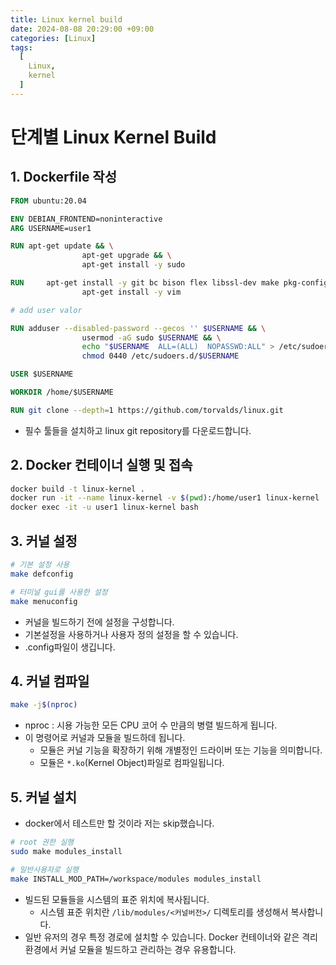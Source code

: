 ```yaml
---
title: Linux kernel build
date: 2024-08-08 20:29:00 +09:00
categories: [Linux]
tags:
  [
    Linux,
    kernel
  ]
---
```



# 단계별 Linux Kernel Build

## 1. Dockerfile 작성

```Dockerfile
FROM ubuntu:20.04

ENV DEBIAN_FRONTEND=noninteractive
ARG USERNAME=user1

RUN apt-get update && \
                apt-get upgrade && \
                apt-get install -y sudo

RUN     apt-get install -y git bc bison flex libssl-dev make pkg-config ncurses && \
                apt-get install -y vim

# add user valor

RUN adduser --disabled-password --gecos '' $USERNAME && \
                usermod -aG sudo $USERNAME && \
                echo "$USERNAME  ALL=(ALL)  NOPASSWD:ALL" > /etc/sudoers.d/$USERNAME && \
                chmod 0440 /etc/sudoers.d/$USERNAME

USER $USERNAME

WORKDIR /home/$USERNAME

RUN git clone --depth=1 https://github.com/torvalds/linux.git
```
- 필수 툴들을 설치하고 linux git repository를 다운로드합니다.

## 2. Docker 컨테이너 실행 및 접속

```bash
docker build -t linux-kernel .
docker run -it --name linux-kernel -v $(pwd):/home/user1 linux-kernel
docker exec -it -u user1 linux-kernel bash
```

## 3. 커널 설정

```bash
# 기본 설정 사용
make defconfig

# 터미널 gui를 사용한 설정
make menuconfig
```

- 커널을 빌드하기 전에 설정을 구성합니다.
- 기본설정을 사용하거나 사용자 정의 설정을 할 수 있습니다.
- .config파일이 생깁니다.


## 4. 커널 컴파일

```bash
make -j$(nproc)
```

- nproc : 시용 가능한 모든 CPU 코어 수 만큼의 병렬 빌드하게 됩니다.
- 이 명령어로 커널과 모듈을 빌드하데 됩니다.
  - 모듈은 커널 기능을 확장하기 위해 개별정인 드라이버 또는 기능을 의미합니다.
  - 모듈은 `*.ko`(Kernel Object)파일로 컴파일됩니다.

## 5. 커널 설치
- docker에서 테스트만 할 것이라 저는 skip했습니다.

```bash
# root 권한 실행
sudo make modules_install

# 일반사용자로 실행
make INSTALL_MOD_PATH=/workspace/modules modules_install
```

- 빌드된 모듈들을 시스템의 표준 위치에 복사됩니다.
  - 시스템 표준 위치란 `/lib/modules/<커널버전>/` 디렉토리를 생성해서 복사합니다.
- 일반 유저의 경우 특정 경로에 설치할 수 있습니다. Docker 컨테이너와 같은 격리 환경에서 커널 모듈을 빌드하고 관리하는 경우 유용합니다.
  